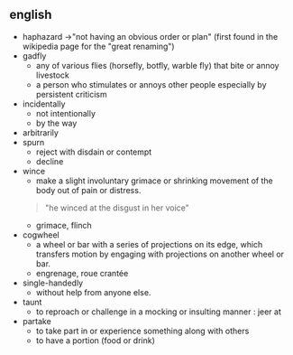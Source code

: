 ## english

* haphazard →"not having an obvious order or plan" (first found in the wikipedia page for the "great renaming")
* gadfly
    * any of various flies (horsefly, botfly, warble fly) that bite or annoy livestock
    * a person who stimulates or annoys other people especially by persistent criticism
* incidentally
    * not intentionally
    * by the way
* arbitrarily
* spurn
    * reject with disdain or contempt
    * decline
* wince
    * make a slight involuntary grimace or shrinking movement of the body out of pain or distress.
    > "he winced at the disgust in her voice"
    * grimace, flinch
* cogwheel
    * a wheel or bar with a series of projections on its edge, which transfers motion by engaging with projections on another wheel or bar.
    * engrenage, roue crantée
* single-handedly
    * without help from anyone else.
* taunt
    * to reproach or challenge in a mocking or insulting manner : jeer at
* partake
    * to take part in or experience something along with others
    * to have a portion (food or drink)
